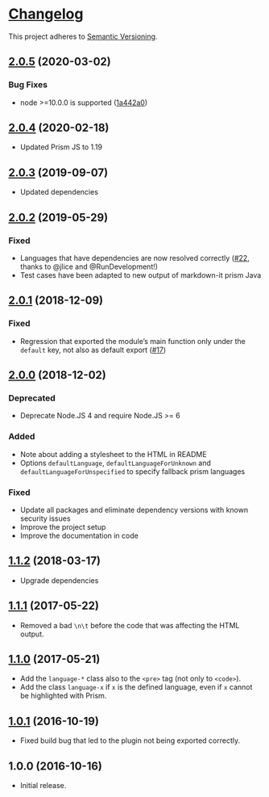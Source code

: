 # [Changelog](http://keepachangelog.com/)

This project adheres to [Semantic Versioning](http://semver.org/).

## [2.0.5](https://github.com/jGleitz/markdown-it-prism/compare/v2.0.4...v2.0.5) (2020-03-02)


### Bug Fixes

* node >=10.0.0 is supported ([1a442a0](https://github.com/jGleitz/markdown-it-prism/commit/1a442a00fcfdbf155db96e18a84e831a1da61b67))

## [2.0.4] (2020-02-18)
 * Updated Prism JS to 1.19
 
## [2.0.3] (2019-09-07)
 * Updated dependencies

## [2.0.2] (2019-05-29)
### Fixed
 * Languages that have dependencies are now resolved correctly ([#22](https://github.com/jGleitz/markdown-it-prism/issues/22), thanks to @jlice and @RunDevelopment!)
 * Test cases have been adapted to new output of markdown-it prism Java

## [2.0.1] (2018-12-09)
### Fixed
 * Regression that exported the module’s main function only under the `default` key, not also as default export ([#17](https://github.com/jGleitz/markdown-it-prism/issues/17))

## [2.0.0] (2018-12-02)
### Deprecated
 * Deprecate Node.JS 4 and require Node.JS >= 6
### Added
 * Note about adding a stylesheet to the HTML in README
 * Options `defaultLanguage`, `defaultLanguageForUnknown` and `defaultLanguageForUnspecified` to specify fallback prism languages
### Fixed
 * Update all packages and eliminate dependency versions with known security issues
 * Improve the project setup
 * Improve the documentation in code

## [1.1.2] (2018-03-17)
 * Upgrade dependencies

## [1.1.1] (2017-05-22)
 * Removed a bad `\n\t` before the code that was affecting the HTML output.

## [1.1.0] (2017-05-21)
 * Add the `language-*` class also to the `<pre>` tag (not only to `<code>`).
 * Add the class `language-x` if `x` is the defined language, even if `x` cannot be highlighted with Prism.

## [1.0.1] (2016-10-19)
 * Fixed build bug that led to the plugin not being exported correctly.

## 1.0.0 (2016-10-16)
* Initial release.

[2.0.4]: https://github.com/jGleitz/markdown-it-prism/compare/v2.0.3...v2.0.4
[2.0.3]: https://github.com/jGleitz/markdown-it-prism/compare/v2.0.2...v2.0.3
[2.0.2]: https://github.com/jGleitz/markdown-it-prism/compare/v2.0.1...v2.0.2
[2.0.1]: https://github.com/jGleitz/markdown-it-prism/compare/v2.0.0...v2.0.1
[2.0.0]: https://github.com/jGleitz/markdown-it-prism/compare/v1.1.2...v2.0.0
[1.1.2]: https://github.com/jGleitz/markdown-it-prism/compare/v1.1.1...v1.1.2
[1.1.1]: https://github.com/jGleitz/markdown-it-prism/compare/v1.1.0...v1.1.1
[1.1.0]: https://github.com/jGleitz/markdown-it-prism/compare/v1.0.1...v1.1.0
[1.0.1]: https://github.com/jGleitz/markdown-it-prism/compare/v1.0.0...v1.0.1
